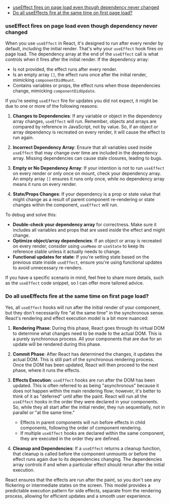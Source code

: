 - [useEffect fires on page load even though dependency never changed](#useeffect-fires-on-page-load-even-though-dependency-never-changed)
- [Do all useEffects fire at the same time on first page load?](#do-all-useeffects-fire-at-the-same-time-on-first-page-load)

### useEffect fires on page load even though dependency never changed

When you use `useEffect` in React, it's designed to run after every render by default, including the initial render. That's why your `useEffect` hook fires on page load. The dependency array at the end of the `useEffect` call is what controls when it fires after the initial render. If the dependency array:

- Is not provided, the effect runs after every render.
- Is an empty array `[]`, the effect runs once after the initial render, mimicking `componentDidMount`.
- Contains variables or props, the effect runs when those dependencies change, mimicking `componentDidUpdate`.

If you're seeing `useEffect` fire for updates you did not expect, it might be due to one or more of the following reasons:

1. **Changes to Dependencies**: If any variable or object in the dependency array changes, `useEffect` will run. Remember, objects and arrays are compared by reference in JavaScript, not by value. So, if an object or array dependency is recreated on every render, it will cause the effect to run again.

2. **Incorrect Dependency Array**: Ensure that all variables used inside `useEffect` that may change over time are included in the dependency array. Missing dependencies can cause stale closures, leading to bugs.

3. **Empty or No Dependency Array**: If your intention is not to run `useEffect` on every render or only once on mount, check your dependency array. An empty array `[]` ensures it runs only once, while no dependency array means it runs on every render.

4. **State/Props Changes**: If your dependency is a prop or state value that might change as a result of parent component re-rendering or state changes within the component, `useEffect` will run.

To debug and solve this:

- **Double-check your dependency array** for correctness. Make sure it includes all variables and props that are used inside the effect and might change.
- **Optimize object/array dependencies**: If an object or array is recreated on every render, consider using `useMemo` or `useState` to keep its reference stable unless it actually needs to change.
- **Functional updates for state**: If you're setting state based on the previous state inside `useEffect`, ensure you're using functional updates to avoid unnecessary re-renders.

If you have a specific scenario in mind, feel free to share more details, such as the `useEffect` code snippet, so I can offer more tailored advice.

### Do all useEffects fire at the same time on first page load?

Yes, all `useEffect` hooks will run after the initial render of your component, but they don't necessarily fire "at the same time" in the synchronous sense. React's rendering and effect execution model is a bit more nuanced:

1. **Rendering Phase**: During this phase, React goes through its virtual DOM to determine what changes need to be made to the actual DOM. This is a purely synchronous process. All your components that are due for an update will be rendered during this phase.

2. **Commit Phase**: After React has determined the changes, it updates the actual DOM. This is still part of the synchronous rendering process. Once the DOM has been updated, React will then proceed to the next phase, where it runs the effects.

3. **Effects Execution**: `useEffect` hooks are run after the DOM has been updated. This is often referred to as being "asynchronous" because it does not happen within the main rendering flow; however, it's better to think of it as "deferred" until after the paint. React will run all the `useEffect` hooks in the order they were declared in your components. So, while they all start after the initial render, they run sequentially, not in parallel or "at the same time."

   - Effects in parent components will run before effects in child components, following the order of component rendering.
   - If multiple `useEffect` hooks are declared within the same component, they are executed in the order they are defined.

4. **Cleanup and Dependencies**: If a `useEffect` returns a cleanup function, that cleanup is called before the component unmounts or before the effect runs again due to its dependencies changing. The dependencies array controls if and when a particular effect should rerun after the initial execution.

React ensures that the effects are run after the paint, so you don't see any flickering or intermediate states on the screen. This model provides a predictable execution pattern for side effects, separate from the rendering process, allowing for efficient updates and a smooth user experience.

